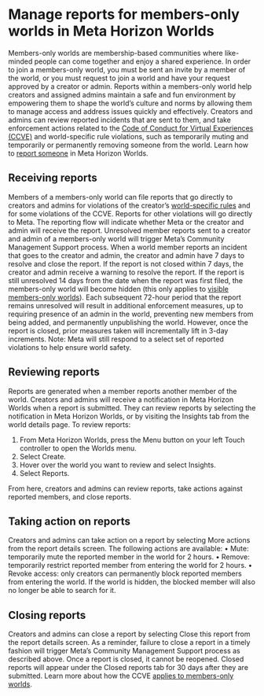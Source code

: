 # Manage reports for members-only worlds in Meta Horizon Worlds

Members-only worlds are membership-based communities where like-minded people can come together and enjoy a shared experience. In order to join a members-only world, you must be sent an invite by a member of the world, or you must request to join a world and have your request approved by a creator or admin. Reports within a members-only world help creators and assigned admins maintain a safe and fun environment by empowering them to shape the world’s culture and norms by allowing them to manage access and address issues quickly and effectively. Creators and admins can review reported incidents that are sent to them, and take enforcement actions related to the [Code of Conduct for Virtual Experiences (CCVE)](https://www.meta.com/legal/quest/code-of-conduct-for-virtual-experiences/) and world-specific rule violations, such as temporarily muting and temporarily or permanently removing someone from the world. Learn how to [report someone](https://www.meta.com/help/quest/articles/horizon/safety-and-privacy-in-horizon-worlds/report-someone-horizon-worlds/) in Meta Horizon Worlds.

## Receiving reports

Members of a members-only world can file reports that go directly to creators and admins for violations of the creator’s [world-specific rules](https://developers.meta.com/horizon-worlds/learn/documentation/get-started/set-up-members-only-world) and for some violations of the CCVE. Reports for other violations will go directly to Meta. The reporting flow will indicate whether Meta or the creator and admin will receive the report. Unresolved member reports sent to a creator and admin of a members-only world will trigger Meta’s Community Management Support process. When a world member reports an incident that goes to the creator and admin, the creator and admin have 7 days to resolve and close the report. If the report is not closed within 7 days, the creator and admin receive a warning to resolve the report. If the report is still unresolved 14 days from the date when the report was first filed, the members-only world will become hidden (this only applies to [visible members-only worlds](https://developers.meta.com/horizon-worlds/learn/documentation/get-started/set-up-members-only-world)). Each subsequent 72-hour period that the report remains unresolved will result in additional enforcement measures, up to requiring presence of an admin in the world, preventing new members from being added, and permanently unpublishing the world. However, once the report is closed, prior measures taken will incrementally lift in 3-day increments. Note: Meta will still respond to a select set of reported violations to help ensure world safety.

## Reviewing reports

Reports are generated when a member reports another member of the world. Creators and admins will receive a notification in Meta Horizon Worlds when a report is submitted. They can review reports by selecting the notification in Meta Horizon Worlds, or by visiting the Insights tab from the world details page. To review reports:
1. From Meta Horizon Worlds, press the Menu button on your left Touch controller to open the Worlds menu.
2. Select Create.
3. Hover over the world you want to review and select Insights.
4. Select Reports.

From here, creators and admins can review reports, take actions against reported members, and close reports.

## Taking action on reports

Creators and admins can take action on a report by selecting More actions from the report details screen. The following actions are available:
• Mute: temporarily mute the reported member in the world for 2 hours.
• Remove: temporarily restrict reported member from entering the world for 2 hours.
• Revoke access: only creators can permanently block reported members from entering the world. If the world is hidden, the blocked member will also no longer be able to search for it.

## Closing reports

Creators and admins can close a report by selecting Close this report from the report details screen. As a reminder, failure to close a report in a timely fashion will trigger Meta’s Community Management Support process as described above. Once a report is closed, it cannot be reopened. Closed reports will appear under the Closed reports tab for 30 days after they are submitted. Learn more about how the CCVE [applies to members-only worlds](https://www.meta.com/help/quest/articles/horizon/safety-and-privacy-in-horizon-worlds/code-of-conduct-members-only-worlds/).
